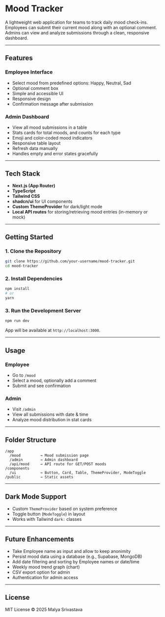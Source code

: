 # Mood Tracker

A lightweight web application for teams to track daily mood check-ins. Employees can submit their current mood along with an optional comment. Admins can view and analyze submissions through a clean, responsive dashboard.

---

## Features

### Employee Interface

* Select mood from predefined options: Happy, Neutral, Sad
* Optional comment box
* Simple and accessible UI
* Responsive design
* Confirmation message after submission

### Admin Dashboard

* View all mood submissions in a table
* Stats cards for total moods, and counts for each type
* Emoji and color-coded mood indicators
* Responsive table layout
* Refresh data manually
* Handles empty and error states gracefully

---

## Tech Stack

* **Next.js (App Router)**
* **TypeScript**
* **Tailwind CSS**
* **shadcn/ui** for UI components
* **Custom ThemeProvider** for dark/light mode
* **Local API routes** for storing/retrieving mood entries (in-memory or mock)

---

## Getting Started

### 1. Clone the Repository

```bash
git clone https://github.com/your-username/mood-tracker.git
cd mood-tracker
```

### 2. Install Dependencies

```bash
npm install
# or
yarn
```

### 3. Run the Development Server

```bash
npm run dev
```

App will be available at `http://localhost:3000`.

---

## Usage

### Employee

* Go to `/mood`
* Select a mood, optionally add a comment
* Submit and see confirmation

### Admin

* Visit `/admin`
* View all submissions with date & time
* Analyze mood distribution in stat cards

---

## Folder Structure

```
/app
  /mood         → Mood submission page
  /admin        → Admin dashboard
  /api/mood     → API route for GET/POST moods
/components
  /ui           → Button, Card, Table, ThemeProvider, ModeToggle
/public         → Static assets
```

---

## Dark Mode Support

* Custom `ThemeProvider` based on system preference
* Toggle button (`ModeToggle`) in layout
* Works with Tailwind `dark:` classes

---

## Future Enhancements

* Take Employee name as input and allow to keep anonimity 
* Persist mood data using a database (e.g., Supabase, MongoDB)
* Add date filtering and sorting by Employee names or date/time
* Weekly mood trend graph (chart)
* CSV export option for admin
* Authentication for admin access

---

## License

MIT License © 2025 Malya Srivastava
